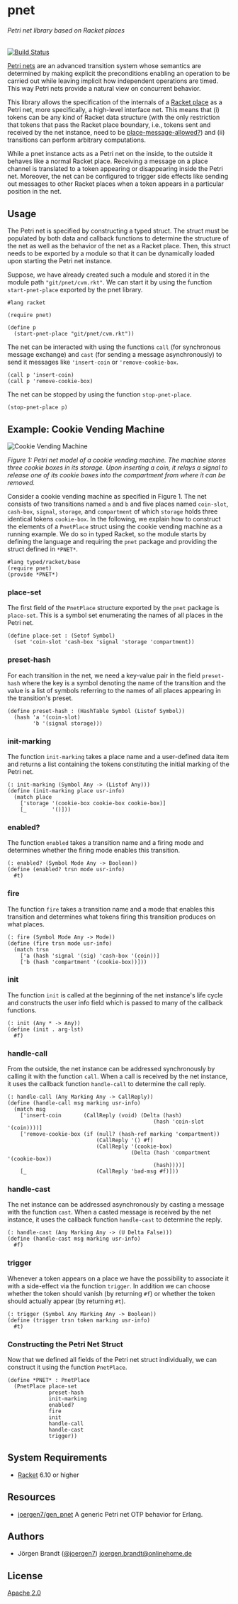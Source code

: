 # pnet
###### Petri net library based on Racket places

[![Build Status](https://travis-ci.org/joergen7/pnet.svg?branch=master)](https://travis-ci.org/joergen7/pnet)

[Petri nets](https://en.wikipedia.org/wiki/Petri_net) are an advanced transition system whose semantics are determined by making explicit the preconditions enabling an operation to be carried out while leaving implicit how independent operations are timed. This way Petri nets provide a natural view on concurrent behavior.

This library allows the specification of the internals of a [Racket place](https://docs.racket-lang.org/reference/places.html) as a Petri net, more specifically, a high-level interface net. This means that (i) tokens can be any kind of Racket data structure (with the only restriction that tokens that pass the Racket place boundary, i.e., tokens sent and received by the net instance, need to be [place-message-allowed?](https://docs.racket-lang.org/reference/places.html#%28def._%28%28lib._racket%2Fplace..rkt%29._place-message-allowed~3f%29%29)) and (ii) transitions can perform arbitrary computations.

While a pnet instance acts as a Petri net on the inside, to the outside it behaves like a normal Racket place. Receiving a message on a place channel is translated to a token appearing or disappearing inside the Petri net. Moreover, the net can be configured to trigger side effects like sending out messages to other Racket places when a token appears in a particular position in the net.

## Usage

The Petri net is specified by constructing a typed struct. The struct must be populated by both data and callback functions to determine the structure of the net as well as the behavior of the net as a Racket place. Then, this struct needs to be exported by a module so that it can be dynamically loaded upon starting the Petri net instance.

Suppose, we have already created such a module and stored it in the module path `"git/pnet/cvm.rkt"`. We can start it by using the function `start-pnet-place` exported by the pnet library.

```racket
#lang racket

(require pnet)

(define p
  (start-pnet-place "git/pnet/cvm.rkt"))
```

The net can be interacted with using the functions `call` (for synchronous message exchange) and `cast` (for sending a message asynchronously) to send it messages like `'insert-coin` or `'remove-cookie-box`.

```racket
(call p 'insert-coin)
(call p 'remove-cookie-box)
```

The net can be stopped by using the function `stop-pnet-place`.

```racket
(stop-pnet-place p)
```

## Example: Cookie Vending Machine

![Cookie Vending Machine](priv/cvm.png)

*Figure 1: Petri net model of a cookie vending machine. The machine stores three cookie boxes in its storage. Upon inserting a coin, it relays a signal to release one of its cookie boxes into the compartment from where it can be removed.*

Consider a cookie vending machine as specified in Figure 1. The net consists of two transitions named `a` and `b` and five places named `coin-slot`, `cash-box`, `signal`, `storage`, and `compartment` of which `storage` holds three identical tokens `cookie-box`. In the following, we explain how to construct the elements of a `PnetPlace` struct using the cookie vending machine as a running example. We do so in typed Racket, so the module starts by defining the language and requiring the `pnet` package and providing the struct defined in `*PNET*`.

```racket
#lang typed/racket/base
(require pnet)
(provide *PNET*)
```

### place-set

The first field of the `PnetPlace` structure exported by the `pnet` package is `place-set`. This is a symbol set enumerating the names of all places in the Petri net.

```racket
(define place-set : (Setof Symbol)
  (set 'coin-slot 'cash-box 'signal 'storage 'compartment))
```

### preset-hash

For each transition in the net, we need a key-value pair in the field `preset-hash` where the key is a symbol denoting the name of the transition and the value is a list of symbols referring to the names of all places appearing in the transition's preset.

```racket
(define preset-hash : (HashTable Symbol (Listof Symbol))
  (hash 'a '(coin-slot)
        'b '(signal storage)))
```

### init-marking

The function `init-marking` takes a place name and a user-defined data item and returns a list containing the tokens constituting the initial marking of the Petri net.

```racket
(: init-marking (Symbol Any -> (Listof Any)))
(define (init-marking place usr-info)
  (match place
    ['storage '(cookie-box cookie-box cookie-box)]
    [_        '()]))
```

### enabled?

The function `enabled` takes a transition name and a firing mode and determines whether the firing mode enables this transition.

```racket
(: enabled? (Symbol Mode Any -> Boolean))
(define (enabled? trsn mode usr-info)
  #t)
```

### fire

The function `fire` takes a transition name and a mode that enables this transition and determines what tokens firing this transition produces on what places.

```racket
(: fire (Symbol Mode Any -> Mode))
(define (fire trsn mode usr-info)
  (match trsn
    ['a (hash 'signal '(sig) 'cash-box '(coin))]
    ['b (hash 'compartment '(cookie-box))]))
```

### init

The function `init` is called at the beginning of the net instance's life cycle and constructs the user info field which is passed to many of the callback functions.

```racket
(: init (Any * -> Any))
(define (init . arg-lst)
  #f)
```

### handle-call

From the outside, the net instance can be addressed synchronously by calling it with the function `call`. When a call is received by the net instance, it uses the callback function `handle-call` to determine the call reply.

```racket
(: handle-call (Any Marking Any -> CallReply))
(define (handle-call msg marking usr-info)
  (match msg
    ['insert-coin       (CallReply (void) (Delta (hash)
                                              (hash 'coin-slot '(coin))))]
    ['remove-cookie-box (if (null? (hash-ref marking 'compartment))
                            (CallReply '() #f)
                            (CallReply '(cookie-box)
                                       (Delta (hash 'compartment '(cookie-box))
                                              (hash))))]
    [_                      (CallReply 'bad-msg #f)]))
```

### handle-cast

The net instance can be addressed asynchronously by casting a message with the function `cast`. When a casted message is received by the net instance, it uses the callback function `handle-cast` to determine the reply.

```handle-cast
(: handle-cast (Any Marking Any -> (U Delta False)))
(define (handle-cast msg marking usr-info)
  #f)
```

### trigger

Whenever a token appears on a place we have the possibility to associate it with a side-effect via the function `trigger`. In addition we can choose whether the token should vanish (by returning `#f`) or whether the token should actually appear (by returning `#t`).

```racket
(: trigger (Symbol Any Marking Any -> Boolean))
(define (trigger trsn token marking usr-info)
  #t)
```

### Constructing the Petri Net Struct

Now that we defined all fields of the Petri net struct individually, we can construct it using the function `PnetPlace`.

```racket
(define *PNET* : PnetPlace
  (PnetPlace place-set
             preset-hash
             init-marking
             enabled?
             fire
             init
             handle-call
             handle-cast
             trigger))
```

## System Requirements

- [Racket](http://racket-lang.org/) 6.10 or higher

## Resources

- [joergen7/gen_pnet](https://github.com/joergen7/gen_pnet) A generic Petri net OTP behavior for Erlang.


## Authors

- Jörgen Brandt ([@joergen7](https://github.com/joergen7/)) [joergen.brandt@onlinehome.de](mailto:joergen.brandt@onlinehome.de)

## License

[Apache 2.0](https://www.apache.org/licenses/LICENSE-2.0.html)


